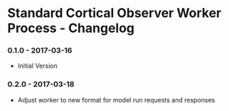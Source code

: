 # Standard Cortical Observer Worker Process - Changelog

### 0.1.0 - 2017-03-16

* Initial Version

### 0.2.0 - 2017-03-18

* Adjust worker to new format for model run requests and responses
